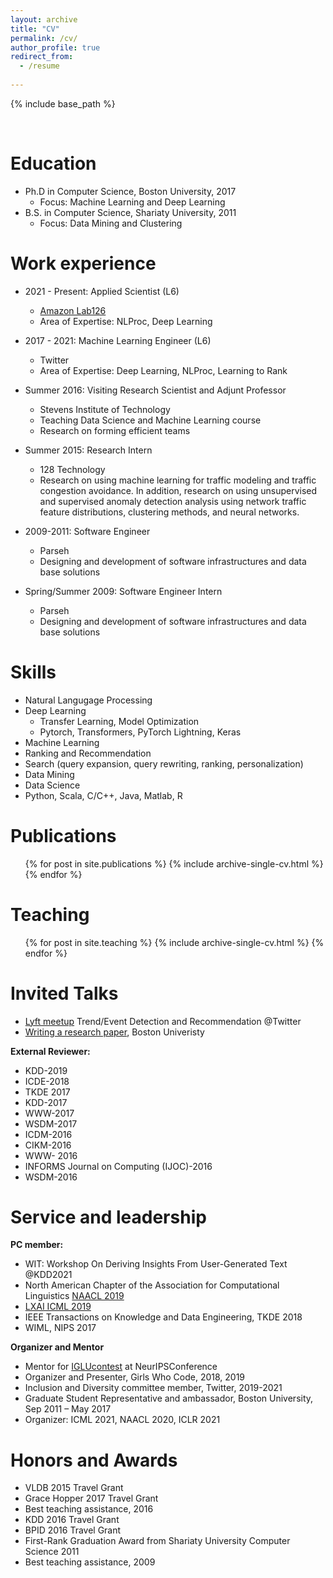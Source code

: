 ```yaml
---
layout: archive
title: "CV"
permalink: /cv/
author_profile: true
redirect_from:
  - /resume
  
---
```


{% include base_path %}

<br>

Education
======
* Ph.D in Computer Science, Boston University, 2017
   * Focus: Machine Learning and Deep Learning
* B.S. in Computer Science, Shariaty University, 2011 
   * Focus: Data Mining and Clustering

 Work experience
======

* 2021 - Present: Applied Scientist (L6)
  * [Amazon Lab126](https://amazon.jobs/en/teams/lab126/)
  * Area of Expertise: NLProc, Deep Learning

* 2017 - 2021: Machine Learning Engineer (L6)
  * Twitter
  * Area of Expertise: Deep Learning, NLProc, Learning to Rank

* Summer 2016: Visiting Research Scientist and Adjunt Professor
  * Stevens Institute of Technology  
  * Teaching Data Science and Machine Learning course
  * Research on forming efficient teams
  
* Summer 2015: Research Intern
  * 128 Technology  
  * Research on using machine learning for traffic modeling and traffic congestion avoidance. In addition, research on using unsupervised and supervised anomaly detection analysis using network traffic feature distributions, clustering methods, and neural networks.


* 2009-2011: Software Engineer
  * Parseh
  * Designing and development of software infrastructures and data base solutions

* Spring/Summer 2009: Software Engineer Intern
  * Parseh
  * Designing and development of software infrastructures and data base solutions

  
Skills
======
* Natural Langugage Processing
* Deep Learning
  * Transfer Learning, Model Optimization
  * Pytorch, Transformers, PyTorch Lightning, Keras
* Machine Learning
* Ranking and Recommendation
* Search (query expansion, query rewriting, ranking, personalization) 
* Data Mining
* Data Science
* Python, Scala, C/C++, Java, Matlab, R

Publications
======
  <ul>{% for post in site.publications %}
    {% include archive-single-cv.html %}
  {% endfor %}</ul>
  
Teaching
======
  <ul>{% for post in site.teaching %}
    {% include archive-single-cv.html %}
  {% endfor %}</ul>
  
Invited Talks
======
* [Lyft meetup](https://twitter.com/wimlds_bayarea/status/1230578670584004608?lang=ca) Trend/Event Detection and Recommendation @Twitter  
* [Writing a research paper](https://www.yumpu.com/en/document/read/26306756/writing-a-research-paper), Boston Univeristy

<b> External Reviewer:</b>
* KDD-2019
* ICDE-2018
* TKDE 2017
* KDD-2017
* WWW-2017
* WSDM-2017
* ICDM-2016
* CIKM-2016
* WWW- 2016
* INFORMS Journal on Computing (IJOC)-2016
* WSDM-2016

Service and leadership
======
<b> PC member: </b>
* WIT: Workshop On Deriving Insights From User-Generated Text @KDD2021
* North American Chapter of the Association for Computational Linguistics [NAACL 2019](https://naacl.org/naacl-hlt-2019/blog/kudos-reviewers/) 
* [LXAI ICML 2019](https://www.latinxinai.org/icml-2019#workshop-org/) 
* IEEE Transactions on Knowledge and Data Engineering, TKDE 2018
* WIML, NIPS 2017 

<b> Organizer and Mentor </b>
* Mentor for [IGLUcontest](https://www.iglu-contest.net/mentors) at NeurIPSConference
* Organizer and Presenter, Girls Who Code, 2018, 2019
* Inclusion and Diversity committee member, Twitter, 2019-2021
* Graduate Student Representative and ambassador, Boston University, Sep 2011 – May 2017 
* Organizer: ICML 2021, NAACL 2020, ICLR 2021


Honors and Awards
======
* VLDB 2015 Travel Grant
* Grace Hopper 2017 Travel Grant
* Best teaching assistance, 2016
* KDD 2016 Travel Grant
* BPID 2016 Travel Grant
* First-Rank Graduation Award from Shariaty University Computer Science 2011
* Best teaching assistance, 2009
